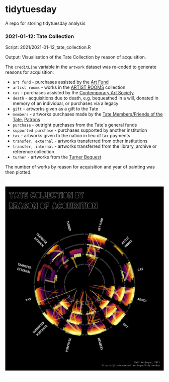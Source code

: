 # tidytuesday
A repo for storing tidytuesday analysis

### 2021-01-12: Tate Collection

Script: 2021/2021-01-12_tate_collection.R

Output: Visualisation of the Tate Collection by reason of acquisition.

The `creditLine` variable in the `artwork` dataset was re-coded to generate reasons for acquisition:

* `art fund` - purchases assisted by the [Art Fund](https://www.artfund.org)
* `artist rooms` - works in the [ARTIST ROOMS](https://www.tate.org.uk/artist-rooms) collection
* `cas` - purchases assisted by the [Contemporary Art Society](http://contemporaryartsociety.org)
* `death` - acquisitions due to death, e.g. bequeathed in a will, donated in memory of an individual, or purchases via a legacy
* `gift` - artworks given as a gift to the Tate
* `members` - artworks purchases made by the [Tate Members/Friends of the Tate](https://www.tate.org.uk/join-support/tate-members/five-ways-members-make-difference), [Patrons](https://www.tate.org.uk/join-support/tate-patrons)
* `purchase` - outright purchases from the Tate's general funds
* `supported purchase` - purchases supported by another institution
* `tax` - artworks given to the nation in lieu of tax payments
* `transfer, external` - artworks transferred from other institutions
* `transfer, internal` - artworks transferred from the library, archive or reference collection
* `turner` - artworks from the [Turner Bequest](https://www.nationalgallery.org.uk/about-us/history/the-turner-bequest)

The number of works by reason for acquisition and year of painting was then plotted.

![](2021/2021-01-12_tate_reasons_art_labelled.png)
